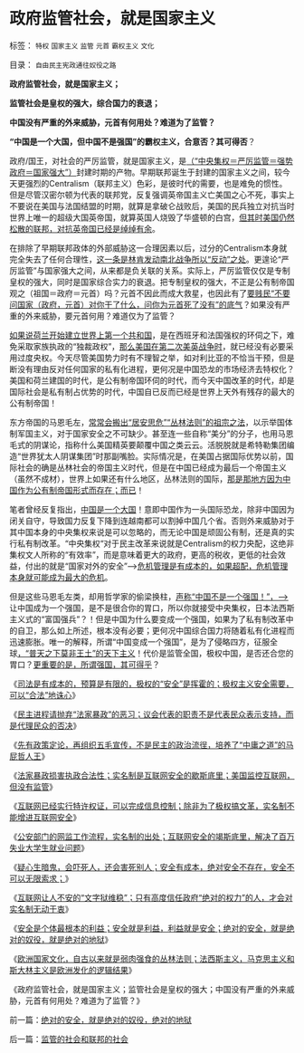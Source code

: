 # 政府监管社会，就是国家主义

标签： `特权` `国家主义` `监管` `元首` `霸权主义` `文化` 

目录： `自由民主宪政通往奴役之路`

**政府监管社会，就是国家主义；**

**监管社会是皇权的强大，综合国力的衰退；**

**中国没有严重的外来威胁，元首有何用处？难道为了监管？**

**“中国是一个大国，但中国不是强国”的霸权主义，合意否？其可得否**？



政府/国王，对社会的严厉监管，就是国家主义，是[（“中央集权＝严厉监管＝强势政府＝国家强大”）](../../../2012/10/29/革命是监管的伴生物，监管制造了革命的必要性.md)封建时期的产物。早期联邦诞生于封建的国家主义之间，较今天更强烈的Centralism（联邦主义）色彩，是彼时代的需要，也是难免的惯性。但是尽管汉密尔顿为代表的联邦党，反复强调英帝国主义亡美国之心不死，事实上不要说在美国与法国结盟的时期，就算是拿破仑战败后，美国的民兵独立对抗当时世界上唯一的超级大国英帝国，就算英国人烧毁了华盛顿的白宫，[但其时美国仍然松散的联邦，对抗英帝国已经是绰绰有余](../../../2011/3/17/美国引进农民工政策成负债.md)。

在排除了早期联邦政体的外部威胁这一合理因素以后，过分的Centralism本身就完全失去了任何合理性，[这一条是林肯发动南北战争所以“反动”之处](../../../2011/7/14/林肯奠定了美国社会再次和解的基础.md)。更遑论“严厉监管”与国家强大之间，从来都是负关联的关系。实际上，严厉监管仅仅是专制皇权的强大，同时是国家综合实力的衰退。把专制皇权的强大，不正是公有制帝国观之（祖国＝政府＝元首）吗？元首不因此而成大救星，也因此有了[要贱民“不要问国家（政府，元首）对你干了什么，问你为元首死了没有”的底气](../../../2009/7/28/不要问国家对你做了什么，要问你为国家做了什么.md)？如果没有严重的外来威胁，要元首何用？难道仅为了监管？

[如果说荷兰开始建立世界上第一个共和国](../../../2011/8/19/荷兰不是真正意义的民主公民社会.md)，是在西班牙和法国强权的环伺之下，难免采取家族执政的“独裁政权”，[那么美国在第二次美英战争时](../../../2011/5/9/独立战争没有保证美国的独立；星条旗歌.md)，就已经没有必要采用过度央权。今天尽管美国势力时有不理智之举，如对利比亚的不恰当干预，但是断没有理由反对任何国家的私有化进程，更何况是中国恐龙的市场经济去特权化？美国和荷兰建国的时代，是公有制帝国环伺的时代，而今天中国改革的时代，却是国际社会是私有制占优势的时代，中国自已反而已经是世界上天外有残存的最大的公有制帝国！

东方帝国的马恩毛左，[常常会搬出“居安思危”“丛林法则”的祖宗之法](../../../2012/7/21/国家是危机管理的工具，危机有不同的等级.md)，以示举国体制军国主义，对于国家安全之不可缺少。甚至连一些自称“美分”的分子，也用马恩毛式的阴谋论，指称什么美国精英要颠覆中国之类云云。活脱脱就是希特勒集团编造“世界犹太人阴谋集团”时那副嘴脸。实际情况是，在美国占据国际优势以前，国际社会的确是丛林社会的帝国主义时代，但是在中国已经成为最后一个帝国主义（虽然不成材），世界上如果还有什么地区，丛林法则的国际，[那是那地方因为中国作为公有制帝国形式而存在；而已](../../../2012/1/1/多数人暴政的“怀旧”“复古”的虚拟正义.md)！

笔者曾经反复指出，[中国是一个大国](../../../2009/9/30/中国是一个大国！.md)！意即中国作为一头国际恐龙，除非中国因为闭关自守，导致国力反复下降到连越南都可以割掉中国几个省。否则外来威胁对于其中国本身的中央集权来说是可以忽略的，而无论中国是顽固公有制，还是真的实行私有制改革。“中央集权“对于民主改革来说就是Centralism的权力央配，这绝非集权文人所称的“有效率”，而是意味着更大的政府，更高的税收，更低的社会效益，付出的就是“国家对外的安全”——>[危机管理是有成本的，如果超配，危机管理本身就可能成为最大的危机](../../../2011/1/8/当“居安思危”成为陋习.md)。

但是这些马恩毛左类，却用哲学家的偷梁换柱，[声称“中国不是一个强国！”，——>](../../../2009/9/29/民族主义可以是卖国手段，爱国与卖国可以逻辑等效.md)让中国成为一个强国，是不是很合你的胃口，所以你就接受中央集权，日本法西斯主义式的“富国强兵”？！但是中国为什么要变成一个强国，如果为了私有制改革中的自卫，那么如上所述，根本没有必要；更何况中国综合国力将随着私有化进程而迅速膨胀。唯一的解释，所谓“中国变成一个强国”，是为了侵略四方，征服全球[，“普天之下莫非王土”的天下主义](../../../2009/9/28/中国怀旧复古的乌托邦传统文化.md)！代价是监管全国，极权中国，是否还合您的胃口？[更重要的是，所谓强国，其可得乎](../../../2009/10/1/大国霸权主义阻碍中国和平崛起.md)？

《[司法是有成本的，预算是有限的，极权的“安全”是挥霍的；极权主义安全需要，可以“合法”地诛心](../../../2012/12/31/安全成本可以被挥霍，诛心可以被合法.md)》

《[民主进程请抛弃“法家暴政”的恶习；议会代表的职责不是代表民众表示支持，而是代理民众的否决](../../../2012/12/31/民主为何不能被代表？议会的意义在于否决票！.md)》

《[先有政策定论，再组织五毛宣传，不是民主的政治流徎，培养了“中庸之道”的马屁哲人王](../../../2012/12/31/为既有定论定制马屁的国产哲人王.md)》

《[法家暴政损害执政合法性；实名制是互联网安全的歇斯底里；美国监控互联网，但没有监管](../../../2013/1/1/实名制是互联网安全的歇斯底里，美国监控互联网，但不监管.md)》

《[互联网已经实行特许权证，可以完成信息控制；除非为了极权搞文革，实名制不能增进互联网安全](../../../2013/1/1/实名制恶化改革合法性，完全无助于互联网安全.md)》

《[公安部门的网监工作流程，实名制的出处；互联网安全的竭斯底里，解决了百万失业大学生就业问题](../../../2013/1/2/网监工作流程，实名制的好处.md)》

《[疑心生暗鬼，会吓死人，还会害死别人；安全有成本，绝对安全不存在，安全不可以无限索求；](../../../2013/1/2/安全有成本，绝对安全不存在.md)》

《[互联网让人不安的“文字狱维稳”；只有高度信任政府“绝对的权力”的人，才会对实名制无动于衷](../../../2013/1/2/宗教战争的彼此残杀，皆因社会安全的歇斯底里；.md)》

《[安全是个体最根本的利益；安全就是利益，利益就是安全；绝对的安全，就是绝对的奴役，就是绝对的地狱](../../../2013/1/2/绝对的安全，就是绝对的奴役，绝对的地狱.md)》

《[欧洲国家文化，自古以来就是弱肉强食的丛林法则；法西斯主义，马克思主义和斯大林主义是欧洲发化的逻辑结果](../../../2012/11/1/欧洲基督教文化，自古以来就是弱肉强食.md)》

《政府监管社会，就是国家主义；监管社会是皇权的强大；中国没有严重的外来威胁，元首有何用处？难道为了监管？》

前一篇：[绝对的安全，就是绝对的奴役，绝对的地狱](../../../2013/1/2/绝对的安全，就是绝对的奴役，绝对的地狱.md)

后一篇：[监管的社会和联邦的社会](../../../2013/1/3/监管的社会和联邦的社会.md)
